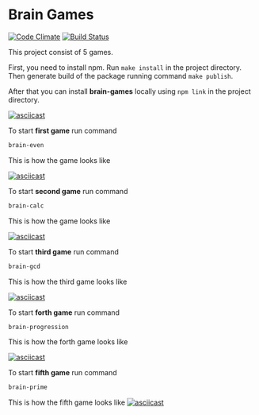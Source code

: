 # Brain Games
[![Code Climate](https://codeclimate.com/github/Yoffic/frontend-project-lvl1)](https://codeclimate.com/github/Yoffic/frontend-project-lvl1) [![Build Status](https://travis-ci.com/Yoffic/frontend-project-lvl1.svg?branch=master)](https://travis-ci.com/Yoffic/frontend-project-lvl1)

This project consist of 5 games.

First, you need to install npm. Run `make install` in the project directory.  
Then generate build of the package running command `make publish`.  

After that you can install **brain-games** locally using  ```npm link```  in the project directory.  

[![asciicast](https://asciinema.org/a/PeK4FHRxRvCV2YWR09hhzFVzd.svg)](https://asciinema.org/a/PeK4FHRxRvCV2YWR09hhzFVzd?speed=2&autoplay=1&loop=1)


To start **first game** run command

```sh
brain-even
```   

This is how the game looks like

[![asciicast](https://asciinema.org/a/iGTxgasSOD6JTjnbl079Bcpax.svg)](https://asciinema.org/a/iGTxgasSOD6JTjnbl079Bcpax?autoplay=1&loop=1)


To start **second game** run command

```sh
brain-calc
```   

This is how the game looks like

[![asciicast](https://asciinema.org/a/uFYntfIRnKKJaHeLsKwAAQBtK.svg)](https://asciinema.org/a/uFYntfIRnKKJaHeLsKwAAQBtK?autoplay=1&loop=1)


To start **third game** run command

```sh
brain-gcd
```   

This is how the third game looks like

[![asciicast](https://asciinema.org/a/Ntc8pKdaw4pODa3JTSOtnTscX.svg)](https://asciinema.org/a/Ntc8pKdaw4pODa3JTSOtnTscX?autoplay=1&loop=1)


To start **forth game** run command

```sh
brain-progression
```   

This is how the forth game looks like

[![asciicast](https://asciinema.org/a/pyFN8hUGolS94NWMjeOJRxV7G.svg)](https://asciinema.org/a/pyFN8hUGolS94NWMjeOJRxV7G?autoplay=1&loop=1)


To start **fifth game** run command

```sh
brain-prime
```   

This is how the fifth game looks like
[![asciicast](https://asciinema.org/a/gavXr7WxJG7QBLtLidBwKjMsJ.svg)](https://asciinema.org/a/gavXr7WxJG7QBLtLidBwKjMsJ?autoplay=1&loop=1)

